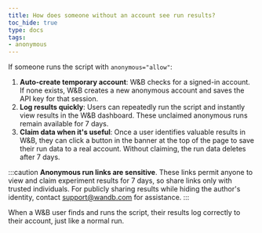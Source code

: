 ```yaml
---
title: How does someone without an account see run results?
toc_hide: true
type: docs
tags:
- anonymous
---
```

If someone runs the script with `anonymous="allow"`:

1. **Auto-create temporary account**: W&B checks for a signed-in account. If none exists, W&B creates a new anonymous account and saves the API key for that session.
2. **Log results quickly**: Users can repeatedly run the script and instantly view results in the W&B dashboard. These unclaimed anonymous runs remain available for 7 days.
3. **Claim data when it's useful**: Once a user identifies valuable results in W&B, they can click a button in the banner at the top of the page to save their run data to a real account. Without claiming, the run data deletes after 7 days.

:::caution
**Anonymous run links are sensitive**. These links permit anyone to view and claim experiment results for 7 days, so share links only with trusted individuals. For publicly sharing results while hiding the author's identity, contact support@wandb.com for assistance.
:::

When a W&B user finds and runs the script, their results log correctly to their account, just like a normal run.